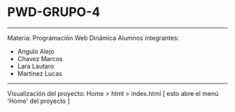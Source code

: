 # PWD-GRUPO-4
---
Materia: Programación Web Dinámica
Alumnos integrantes:
- Angulo Alejo
- Chavez Marcos
- Lara Lautaro
- Martinez Lucas
---
Visualización del proyecto:
Home > html > index.html
[ esto abre el menú 'Home' del proyecto ]
